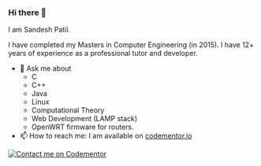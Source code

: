 ### Hi there 👋
I am Sandesh Patil.

I have completed my Masters in Computer Engineering (in 2015). I have 12+ years of experience as a professional tutor and developer.

- 💬 Ask me about
    - C
    - C++
    - Java
    - Linux
    - Computational Theory
    - Web Development (LAMP stack)
    - OpenWRT firmware for routers.
- 📫 How to reach me: I am available on [codementor.io](https://www.codementor.io/@sandesh87?refer=badge)

[![Contact me on Codementor](https://www.codementor.io/m-badges/sandesh87/im-a-cm-b.svg)](https://www.codementor.io/@sandesh87?refer=badge)

<!--
**linuxartisan/linuxartisan** is a ✨ _special_ ✨ repository because its `README.md` (this file) appears on your GitHub profile.

Here are some ideas to get you started:

- 🔭 I’m currently working on ...
- 🌱 I’m currently learning ...
- 👯 I’m looking to collaborate on ...
- 🤔 I’m looking for help with ...
- 💬 Ask me about ...
- 📫 How to reach me: ...
- 😄 Pronouns: ...
- ⚡ Fun fact: ...
-->
